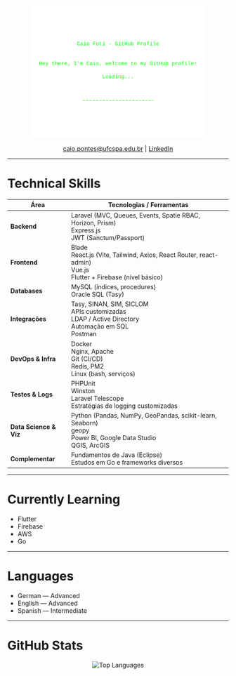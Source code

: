 <div align="center">
  <img src="welcome.svg" width="400" alt="Welcome Banner">
  <p>
    <a href="mailto:caio.pontes@ufcspa.edu.br">caio.pontes@ufcspa.edu.br</a> |
    <a href="https://br.linkedin.com/in/caio-foti-pontes-0a1a54206" target="_blank">LinkedIn</a>
  </p>
</div>

---

# Technical Skills

| Área                    | Tecnologias / Ferramentas                                                        |
|-------------------------|----------------------------------------------------------------------------------|
| **Backend**             | Laravel (MVC, Queues, Events, Spatie RBAC, Horizon, Prism)<br>Express.js<br>JWT (Sanctum/Passport) |
| **Frontend**            | Blade<br>React.js (Vite, Tailwind, Axios, React Router, react-admin)<br>Vue.js<br>Flutter + Firebase (nível básico) |
| **Databases**           | MySQL (índices, procedures)<br>Oracle SQL (Tasy)                                 |
| **Integrações**         | Tasy, SINAN, SIM, SICLOM<br>APIs customizadas<br>LDAP / Active Directory<br>Automação em SQL<br>Postman |
| **DevOps & Infra**      | Docker<br>Nginx, Apache<br>Git (CI/CD)<br>Redis, PM2<br>Linux (bash, serviços)   |
| **Testes & Logs**       | PHPUnit<br>Winston<br>Laravel Telescope<br>Estratégias de logging customizadas    |
| **Data Science & Viz**  | Python (Pandas, NumPy, GeoPandas, scikit-learn, Seaborn)<br>geopy<br>Power BI, Google Data Studio<br>QGIS, ArcGIS |
| **Complementar**        | Fundamentos de Java (Eclipse)<br>Estudos em Go e frameworks diversos             |

---

# Currently Learning

- Flutter
- Firebase
- AWS
- Go

---

# Languages

- German — Advanced  
- English — Advanced  
- Spanish — Intermediate  

---

# GitHub Stats

<p align="center">
  <img src="https://github-readme-stats.vercel.app/api/top-langs/?username=caiofoti&layout=compact&theme=transparent" alt="Top Languages">
</p>
